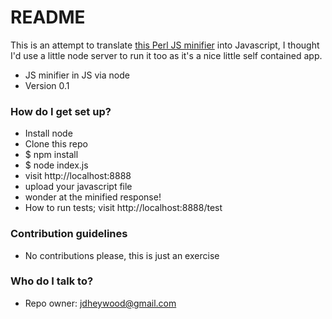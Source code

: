 # README #

This is an attempt to translate [this Perl JS minifier](https://github.com/zoffixznet/JavaScript-Minifier) into Javascript, I thought I'd use a little node server to run it too as it's a nice little self contained app.

* JS minifier in JS via node
* Version 0.1

### How do I get set up? ###

* Install node
* Clone this repo
* $ npm install
* $ node index.js
* visit http://localhost:8888
* upload your javascript file
* wonder at the minified response!
* How to run tests; visit http://localhost:8888/test

### Contribution guidelines ###

* No contributions please, this is just an exercise 

### Who do I talk to? ###

* Repo owner: jdheywood@gmail.com

